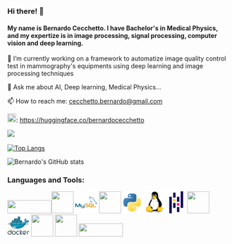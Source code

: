 ### Hi there! 👋


#### My name is Bernardo Cecchetto. I have Bachelor's in Medical Physics, and my expertize is in image processing, signal processing, computer vision and deep learning.


🔭 I’m currently working on a framework to automatize image quality control test in mammography's equipments using deep learning and image processing techniques

💬 Ask me about AI, Deep learning, Medical Physics...

📫 How to reach me: cecchetto.bernardo@gmail.com



<img src="https://huggingface.co/front/assets/huggingface_logo-noborder.svg" width="20" height="20"/>: https://huggingface.co/bernardocecchetto

![](https://komarev.com/ghpvc/?username=bernardocecchetto) 

[![Top Langs](https://github-readme-stats.vercel.app/api/top-langs/?username=bernardocecchetto&layout=compact)](https://github.com/bernardocecchetto/github-readme-stats)

![Bernardo's GitHub stats](https://github-readme-stats.vercel.app/api?username=bernardocecchetto&show_icons=true&theme=radical)


### Languages and Tools:

<img src="https://keras.io/img/logo.png" width="100" height="30"/><img src="https://camo.githubusercontent.com/b861b92581ad5a7b81147073d729eda727f71985d72f3dd198e0afd792a6f9de/68747470733a2f2f7777772e766563746f726c6f676f2e7a6f6e652f6c6f676f732f74656e736f72666c6f772f74656e736f72666c6f772d69636f6e2e737667" width="50" height="50"/> 
<img src="https://raw.githubusercontent.com/devicons/devicon/master/icons/mysql/mysql-original-wordmark.svg" width="50" height="50"/> <img src="https://spark.apache.org/images/spark-logo-rev.svg" width="50" height="50"/><img src="https://raw.githubusercontent.com/devicons/devicon/master/icons/python/python-original.svg" width="50" height="50"/><img src="https://raw.githubusercontent.com/devicons/devicon/master/icons/linux/linux-original.svg" width="50" height="50"/><img src="https://raw.githubusercontent.com/devicons/devicon/2ae2a900d2f041da66e950e4d48052658d850630/icons/pandas/pandas-original.svg"  width="50" height="50"/><img src="https://camo.githubusercontent.com/69ce21304adac467a8251181f98932e1785abd9d718cdd8edc78d1abbf2dcb49/68747470733a2f2f75706c6f61642e77696b696d656469612e6f72672f77696b6970656469612f636f6d6d6f6e732f302f30352f5363696b69745f6c6561726e5f6c6f676f5f736d616c6c2e737667" width="50" height="50"/><img src="https://raw.githubusercontent.com/devicons/devicon/master/icons/docker/docker-original-wordmark.svg" width="50" height="50"/>
<img src="https://camo.githubusercontent.com/ce9fb3389462f2c9444f863e410f0d17d04b216beba8749a015011887eadfbaf/68747470733a2f2f7777772e766563746f726c6f676f2e7a6f6e652f6c6f676f732f6f70656e63762f6f70656e63762d69636f6e2e737667" width="50" height="50"/> <img src="https://camo.githubusercontent.com/53ae1cb6abbfacfb463f0a0d2fbdb58acad261200cb61f3d32abd7ac0edacded/68747470733a2f2f736561626f726e2e7079646174612e6f72672f5f696d616765732f6c6f676f2d6d61726b2d6c6967687462672e737667" width="50" height="50"/> <img src="https://images.prismic.io/plotly-marketing-website-2/69e12d6a-fb65-4b6e-8423-9465a29c6028_plotly-logo-lg.png?auto=compress,format" width="100" height="30"/>


